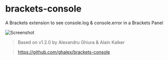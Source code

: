 brackets-console
================

A Brackets extension to see console.log & console.error in a Brackets Panel

![Screenshot]()


> Based on
> v1.2.0 by Alexandru Ghiura & Alain Kalker

> https://github.com/ghalex/brackets-console
